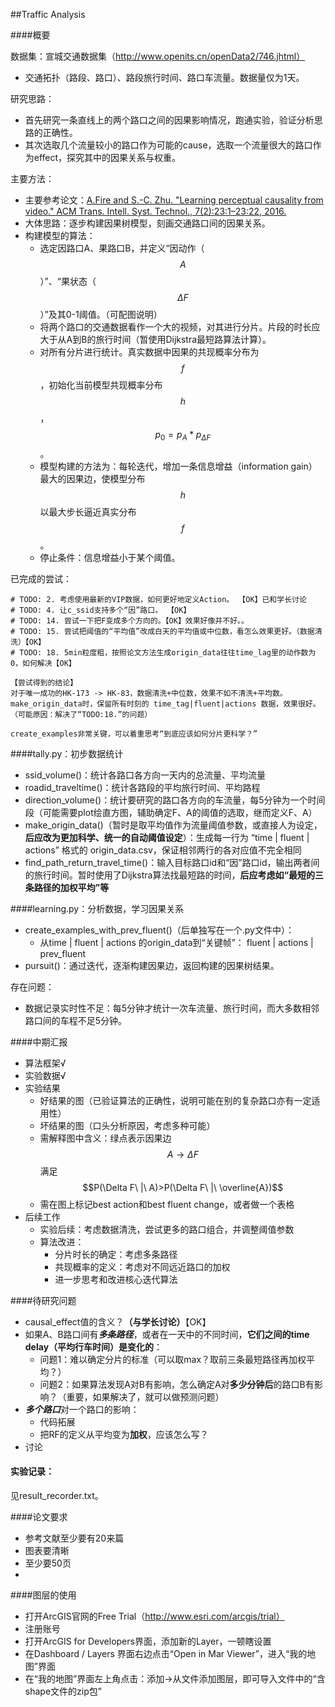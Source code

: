 ##Traffic Analysis

####概要

数据集：宣城交通数据集（http://www.openits.cn/openData2/746.jhtml）

- 交通拓扑（路段、路口）、路段旅行时间、路口车流量。数据量仅为1天。

研究思路：

- 首先研究一条直线上的两个路口之间的因果影响情况，跑通实验，验证分析思路的正确性。
- 其次选取几个流量较小的路口作为可能的cause，选取一个流量很大的路口作为effect，探究其中的因果关系与权重。


主要方法：

- 主要参考论文：[A.Fire and S.-C. Zhu. "Learning perceptual causality from video." ACM Trans. Intell. Syst. Technol., 7(2):23:1–23:22, 2016.](http://amyfire.com/projects/learningcausality)
- 大体思路：逐步构建因果树模型，刻画交通路口间的因果关系。
- 构建模型的算法：
  - 选定因路口A、果路口B，并定义“因动作（$$A$$）”、“果状态（$$\Delta F$$）”及其0-1阈值。（可配图说明）
  - 将两个路口的交通数据看作一个大的视频，对其进行分片。片段的时长应大于从A到B的旅行时间（暂使用Dijkstra最短路算法计算）。
  - 对所有分片进行统计。真实数据中因果的共现概率分布为$$f$$，初始化当前模型共现概率分布$$h$$，$$p_0=p_A*p_{\Delta F}$$。
  - 模型构建的方法为：每轮迭代，增加一条信息增益（information gain）最大的因果边，使模型分布$$h$$以最大步长逼近真实分布$$f$$。
  - 停止条件：信息增益小于某个阈值。


已完成的尝试：

```
# TODO: 2. 考虑使用最新的VIP数据，如何更好地定义Action。 【OK】已和学长讨论
# TODO: 4. 让c_ssid支持多个“因”路口。 【OK】
# TODO: 14. 尝试一下把F变成多个方向的。【OK】效果好像并不好。。
# TODO: 15. 尝试把阈值的“平均值”改成白天的平均值或中位数，看怎么效果更好。（数据清洗）【OK】
# TODO: 18. 5min粒度粗，按照论文方法生成origin_data往往time_lag里的动作数为0，如何解决【OK】

【尝试得到的结论】
对于唯一成功的HK-173 -> HK-83，数据清洗+中位数，效果不如不清洗+平均数。
make_origin_data时，保留所有时刻的 time_tag|fluent|actions 数据，效果很好。（可能原因：解决了“TODO:18.”的问题）

create_examples非常关键，可以着重思考“到底应该如何分片更科学？”
```




####tally.py：初步数据统计

- ssid_volume()：统计各路口各方向一天内的总流量、平均流量
- roadid_traveltime()：统计各路段的平均旅行时间、平均路程
- direction_volume()：统计要研究的路口各方向的车流量，每5分钟为一个时间段（可能需要plot绘直方图，辅助确定F、A的阈值的选取，继而定义F、A）
- make_origin_data()（暂时是取平均值作为流量阈值参数，或直接人为设定，**后应改为更加科学、统一的自动阈值设定**）：生成每一行为 “time | fluent | actions” 格式的 origin_data.csv，保证相邻两行的各对应值不完全相同
- find_path_return_travel_time()：输入目标路口id和“因”路口id，输出两者间的旅行时间。暂时使用了Dijkstra算法找最短路的时间，**后应考虑如“最短的三条路径的加权平均”等**




####learning.py：分析数据，学习因果关系

- create_examples_with_prev_fluent()（后单独写在一个.py文件中）：
  - 从time | fluent | actions 的origin_data到“关键帧”： fluent | actions | prev_fluent
- pursuit()：通过迭代，逐渐构建因果边，返回构建的因果树结果。



存在问题：

- 数据记录实时性不足：每5分钟才统计一次车流量、旅行时间，而大多数相邻路口间的车程不足5分钟。




####中期汇报

- 算法框架√
- 实验数据√
- 实验结果
  - 好结果的图（已验证算法的正确性，说明可能在别的复杂路口亦有一定适用性）
  - 坏结果的图（口头分析原因，考虑多种可能）
  - 需解释图中含义：绿点表示因果边$$A \rightarrow \Delta F$$满足$$P(\Delta F\ |\ A)>P(\Delta F\ |\ \overline{A})$$
  - 需在图上标记best action和best fluent change，或者做一个表格
- 后续工作
  - 实验后续：考虑数据清洗，尝试更多的路口组合，并调整阈值参数
  - 算法改进：
    - 分片时长的确定：考虑多条路径
    - 共现概率的定义：考虑对不同远近路口的加权
    - 进一步思考和改进核心迭代算法



####待研究问题

- causal_effect值的含义？**（与学长讨论）**【OK】
- 如果A、B路口间有***多条路径***，或者在一天中的不同时间，**它们之间的time delay（平均行车时间）是变化的**：
  - 问题1：难以确定分片的标准（可以取max？取前三条最短路径再加权平均？）
  - 问题2：如果算法发现A对B有影响，怎么确定A对**多少分钟后**的路口B有影响？（重要，如果解决了，就可以做预测问题）
- ***多个路口***对一个路口的影响：
  - 代码拓展
  - 把RF的定义从平均变为**加权**，应该怎么写？
- 讨论




#### 实验记录：

见result_recorder.txt。







####论文要求

- 参考文献至少要有20来篇
- 图表要清晰
- 至少要50页
- ​








####图层的使用

- 打开ArcGIS官网的Free Trial（http://www.esri.com/arcgis/trial）
- 注册账号
- 打开ArcGIS for Developers界面，添加新的Layer，一顿瞎设置
- 在Dashboard / Layers 界面右边点击“Open in Mar Viewer”，进入“我的地图”界面
- 在“我的地图”界面左上角点击：添加→从文件添加图层，即可导入文件中的“含shape文件的zip包”



